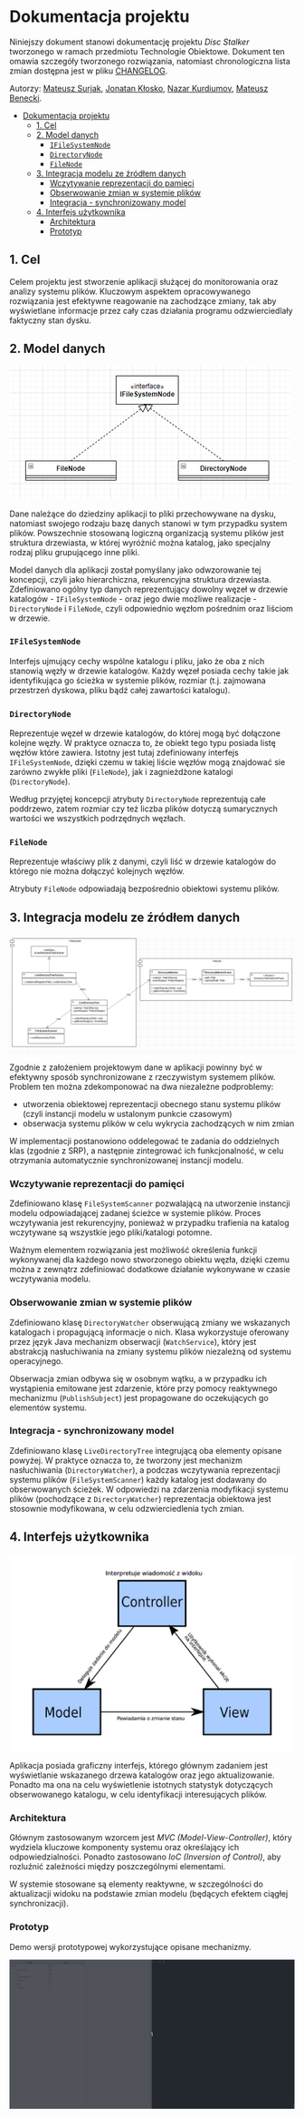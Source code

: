 # Dokumentacja projektu

Niniejszy dokument stanowi dokumentację projektu *Disc Stalker* tworzonego w ramach przedmiotu Technologie Obiektowe.
Dokument ten omawia szczegóły tworzonego rozwiązania, natomiast chronologiczna lista zmian
dostępna jest w pliku [CHANGELOG](../CHANGELOG.md).

Autorzy: [Mateusz Surjak](https://github.com/surjak), [Jonatan Kłosko](https://github.com/jonatanklosko), [Nazar Kurdiumov](https://github.com/nazkord), [Mateusz Benecki](https://github.com/beneckimateusz).

- [Dokumentacja projektu](#dokumentacja-projektu)
  - [1. Cel](#1-cel)
  - [2. Model danych](#2-model-danych)
    - [`IFileSystemNode`](#ifilesystemnode)
    - [`DirectoryNode`](#directorynode)
    - [`FileNode`](#filenode)
  - [3. Integracja modelu ze źródłem danych](#3-integracja-modelu-ze-źródłem-danych)
    - [Wczytywanie reprezentacji do pamięci](#wczytywanie-reprezentacji-do-pamięci)
    - [Obserwowanie zmian w systemie plików](#obserwowanie-zmian-w-systemie-plików)
    - [Integracja - synchronizowany model](#integracja---synchronizowany-model)
  - [4. Interfejs użytkownika](#4-interfejs-użytkownika)
    - [Architektura](#architektura)
    - [Prototyp](#prototyp)

## 1. Cel

Celem projektu jest stworzenie aplikacji służącej do monitorowania oraz analizy systemu plików.
Kluczowym aspektem opracowywanego rozwiązania jest efektywne reagowanie na zachodzące zmiany,
tak aby wyświetlane informacje przez cały czas działania programu odzwierciedlały faktyczny stan dysku.

## 2. Model danych

![](./img/model_uml.png)

Dane należące do dziedziny aplikacji to pliki przechowywane na dysku,
natomiast swojego rodzaju bazę danych stanowi w tym przypadku system plików.
Powszechnie stosowaną logiczną organizacją systemu plików jest struktura drzewiasta,
w której wyróżnić można katalog, jako specjalny rodzaj pliku grupującego inne pliki.

Model danych dla aplikacji został pomyślany jako odwzorowanie tej koncepcji,
czyli jako hierarchiczna, rekurencyjna struktura drzewiasta.
Zdefiniowano ogólny typ danych reprezentujący dowolny węzeł w drzewie katalogów - `IFileSystemNode` -
oraz jego dwie możliwe realizacje - `DirectoryNode` i `FileNode`, czyli odpowiednio
węzłom pośrednim oraz liściom w drzewie.

### `IFileSystemNode`

Interfejs ujmujący cechy wspólne katalogu i pliku, jako że oba z nich stanowią węzły
w drzewie katalogów. Każdy węzeł posiada cechy takie jak identyfikująca go ścieżka w systemie plików,
rozmiar (t.j. zajmowana przestrzeń dyskowa, pliku bądź całej zawartości katalogu).

### `DirectoryNode`

Reprezentuje węzeł w drzewie katalogów, do której mogą być dołączone kolejne węzły.
W praktyce oznacza to, że obiekt tego typu posiada listę węzłów które zawiera.
Istotny jest tutaj zdefiniowany interfejs `IFileSystemNode`, dzięki czemu
w takiej liście węzłów mogą znajdować sie zarówno zwykłe pliki (`FileNode`),
jak i zagnieżdżone katalogi (`DirectoryNode`).

Według przyjętej koncepcji atrybuty `DirectoryNode` reprezentują
całe poddrzewo, zatem rozmiar czy też liczba plików dotyczą sumarycznych
wartości we wszystkich podrzędnych węzłach.

### `FileNode`

Reprezentuje właściwy plik z danymi, czyli liść w drzewie katalogów
do którego nie można dołączyć kolejnych węzłów.

Atrybuty `FileNode` odpowiadają bezpośrednio obiektowi systemu plików.

## 3. Integracja modelu ze źródłem danych

![](./img/fs_uml.png)

Zgodnie z założeniem projektowym dane w aplikacji powinny być w efektywny sposób
synchronizowane z rzeczywistym systemem plików. Problem ten można zdekomponować
na dwa niezależne podproblemy:

* utworzenia obiektowej reprezentacji obecnego stanu systemu plików
  (czyli instancji modelu w ustalonym punkcie czasowym)
* obserwacja systemu plików w celu wykrycia zachodzących w nim zmian

W implementacji postanowiono oddelegować te zadania do oddzielnych klas (zgodnie z SRP),
a następnie zintegrować ich funkcjonalność, w celu otrzymania automatycznie synchronizowanej instancji modelu.

### Wczytywanie reprezentacji do pamięci

Zdefiniowano klasę `FileSystemScanner` pozwalającą na utworzenie instancji modelu
odpowiadającej zadanej ścieżce w systemie plików. Proces wczytywania jest rekurencyjny,
ponieważ w przypadku trafienia na katalog wczytywane są wszystkie jego pliki/katalogi potomne.

Ważnym elementem rozwiązania jest możliwość określenia funkcji wykonywanej
dla każdego nowo stworzonego obiektu węzła, dzięki czemu można z zewnątrz
zdefiniować dodatkowe działanie wykonywane w czasie wczytywania modelu.

### Obserwowanie zmian w systemie plików

Zdefiniowano klasę `DirectoryWatcher` obserwującą zmiany we wskazanych katalogach i propagującą informacje o nich.
Klasa wykorzystuje oferowany przez język Java mechanizm obserwacji (`WatchService`), który jest abstrakcją nasłuchiwania
na zmiany systemu plików niezależną od systemu operacyjnego.

Obserwacja zmian odbywa się w osobnym wątku, a w przypadku ich wystąpienia emitowane jest
zdarzenie, które przy pomocy reaktywnego mechanizmu (`PublishSubject`) jest propagowane
do oczekujących go elementów systemu.

### Integracja - synchronizowany model

Zdefiniowano klasę `LiveDirectoryTree` integrującą oba elementy opisane powyżej.
W praktyce oznacza to, że tworzony jest mechanizm nasłuchiwania (`DirectoryWatcher`),
a podczas wczytywania reprezentacji systemu plików (`FileSystemScanner`)
każdy katalog jest dodawany do obserwowanych ścieżek.
W odpowiedzi na zdarzenia modyfikacji systemu plików (pochodzące z `DirectoryWatcher`)
reprezentacja obiektowa jest stosownie modyfikowana, w celu odzwierciedlenia tych zmian.

## 4. Interfejs użytkownika

![](./img/mvc.png)

Aplikacja posiada graficzny interfejs, którego głównym zadaniem jest wyświetlanie
wskazanego drzewa katalogów oraz jego aktualizowanie.
Ponadto ma ona na celu wyświetlenie istotnych statystyk dotyczących obserwowanego katalogu,
w celu identyfikacji interesujących plików.

### Architektura

Głównym zastosowanym wzorcem jest *MVC (Model-View-Controller)*, który wydziela kluczowe komponenty systemu
oraz określający ich odpowiedzialności. Ponadto zastosowano *IoC (Inversion of Control)*,
aby rozluźnić zależności między poszczególnymi elementami.

W systemie stosowane są elementy reaktywne, w szczególności do aktualizacji widoku
na podstawie zmian modelu (będących efektem ciągłej synchronizacji).

### Prototyp

Demo wersji prototypowej wykorzystujące opisane mechanizmy.

![](./img/disc-stalker-first-demo.gif)
